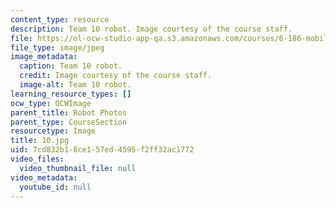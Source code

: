 ```yaml
---
content_type: resource
description: Team 10 robot. Image courtesy of the course staff.
file: https://ol-ocw-studio-app-qa.s3.amazonaws.com/courses/6-186-mobile-autonomous-systems-laboratory-january-iap-2005/7cd832b18ce157ed4595f2ff32ac1772_10.jpg
file_type: image/jpeg
image_metadata:
  caption: Team 10 robot.
  credit: Image courtesy of the course staff.
  image-alt: Team 10 robot.
learning_resource_types: []
ocw_type: OCWImage
parent_title: Robot Photos
parent_type: CourseSection
resourcetype: Image
title: 10.jpg
uid: 7cd832b1-8ce1-57ed-4595-f2ff32ac1772
video_files:
  video_thumbnail_file: null
video_metadata:
  youtube_id: null
---
```

